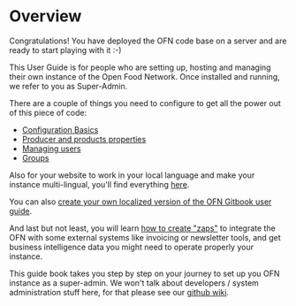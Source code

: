 # Overview

Congratulations! You have deployed the OFN code base on a server and are ready to start playing with it :-\)

This User Guide is for people who are setting up, hosting and managing their own instance of the Open Food Network. Once installed and running, we refer to you as Super-Admin.

There are a couple of things you need to configure to get all the power out of this piece of code:

* [Configuration Basics](ofn-platform-configuration/)
* [Producer and products properties](producer-and-product-properties.md)
* [Managing users](managing-users.md)
* [Groups](groups.md)

Also for your website to work in your local language and make your instance multi-lingual, you'll find everything [here](translate-in-your-own-language/).

You can also [create your own localized version of the OFN Gitbook user guide](set-up-your-user-guide.md).

And last but not least, you will learn [how to create "zaps"](integrations-and-business-intelligence/) to integrate the OFN with some external systems like invoicing or newsletter tools, and get business intelligence data you might need to operate properly your instance.

This guide book takes you step by step on your journey to set up you OFN instance as a super-admin. We won't talk about developers / system administration stuff here, for that please see our [github wiki](https://github.com/openfoodfoundation/openfoodnetwork/wiki).

